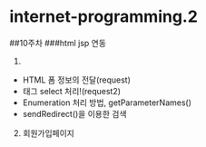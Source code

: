 # internet-programming.2
##10주차
###html jsp 연동

1.
* HTML 폼 정보의 전달(request)
* 태그 select 처리!(request2)
* Enumeration 처리 방법, getParameterNames()
* sendRedirect()을 이용한 검색

2. 회원가입페이지
